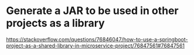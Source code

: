 # Generate a JAR to be used in other projects as a library

https://stackoverflow.com/questions/76846047/how-to-use-a-springboot-project-as-a-shared-library-in-microservice-project/76847561#76847561




